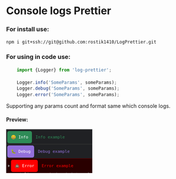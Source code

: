 # Console logs Prettier

### For install use:
    npm i git+ssh://git@github.com:rostik1410/LogPrettier.git

### For using in code use:
```js
    import {Logger} from 'log-prettier';

    Logger.info('SomeParams', someParams);
    Logger.debug('SomeParams', someParams);
    Logger.error('SomeParams', someParams);
```
Supporting any params count and format same which console logs.

#### Preview:
![alt text](./example.png?raw=true)
